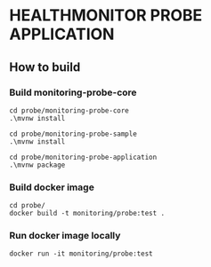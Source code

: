HEALTHMONITOR PROBE APPLICATION
===============================


How to build
------------

### Build monitoring-probe-core
```
cd probe/monitoring-probe-core
.\mvnw install
```

```
cd probe/monitoring-probe-sample
.\mvnw install
```

```
cd probe/monitoring-probe-application
.\mvnw package
```


### Build docker image
```
cd probe/
docker build -t monitoring/probe:test .
```

### Run docker image locally
```
docker run -it monitoring/probe:test
```
